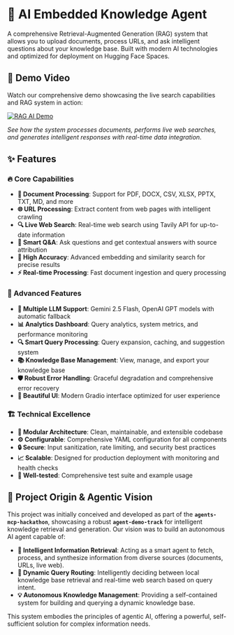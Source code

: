 # 🧠 AI Embedded Knowledge Agent

A comprehensive Retrieval-Augmented Generation (RAG) system that allows you to upload documents, process URLs, and ask intelligent questions about your knowledge base. Built with modern AI technologies and optimized for deployment on Hugging Face Spaces.

## 🎥 Demo Video

Watch our comprehensive demo showcasing the live search capabilities and RAG system in action:

[![RAG AI Demo](https://img.shields.io/badge/🎥_Watch_Demo-Loom-00D4AA?style=for-the-badge)](https://www.loom.com/share/f1a3c79b75ad4b65b528b2973612cdd9?sid=a0932972-2926-42ab-a031-3149e40b1b97)

_See how the system processes documents, performs live web searches, and generates intelligent responses with real-time data integration._

## ✨ Features

### 🔥 Core Capabilities

- **📄 Document Processing**: Support for PDF, DOCX, CSV, XLSX, PPTX, TXT, MD, and more
- **🌐 URL Processing**: Extract content from web pages with intelligent crawling
- **🔍 Live Web Search**: Real-time web search using Tavily API for up-to-date information
- **🧠 Smart Q&A**: Ask questions and get contextual answers with source attribution
- **🎯 High Accuracy**: Advanced embedding and similarity search for precise results
- **⚡ Real-time Processing**: Fast document ingestion and query processing

### 🚀 Advanced Features

- **🤖 Multiple LLM Support**: Gemini 2.5 Flash, OpenAI GPT models with automatic fallback
- **📊 Analytics Dashboard**: Query analytics, system metrics, and performance monitoring
- **🔍 Smart Query Processing**: Query expansion, caching, and suggestion system
- **📚 Knowledge Base Management**: View, manage, and export your knowledge base
- **🛡️ Robust Error Handling**: Graceful degradation and comprehensive error recovery
- **🎨 Beautiful UI**: Modern Gradio interface optimized for user experience

### 🏗️ Technical Excellence

- **🔧 Modular Architecture**: Clean, maintainable, and extensible codebase
- **⚙️ Configurable**: Comprehensive YAML configuration for all components
- **🔒 Secure**: Input sanitization, rate limiting, and security best practices
- **📈 Scalable**: Designed for production deployment with monitoring and health checks
- **🧪 Well-tested**: Comprehensive test suite and example usage

## 🎯 Project Origin & Agentic Vision

This project was initially conceived and developed as part of the **`agents-mcp-hackathon`**, showcasing a robust **`agent-demo-track`** for intelligent knowledge retrieval and generation. Our vision was to build an autonomous AI agent capable of:

- **🧠 Intelligent Information Retrieval**: Acting as a smart agent to fetch, process, and synthesize information from diverse sources (documents, URLs, live web).
- **🚀 Dynamic Query Routing**: Intelligently deciding between local knowledge base retrieval and real-time web search based on query intent.
- **💡 Autonomous Knowledge Management**: Providing a self-contained system for building and querying a dynamic knowledge base.

This system embodies the principles of agentic AI, offering a powerful, self-sufficient solution for complex information needs.
